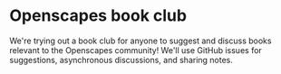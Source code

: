 # Openscapes book club

We're trying out a book club for anyone to suggest and discuss books relevant to the Openscapes community! We'll use GitHub issues for suggestions, asynchronous discussions, and sharing notes.





